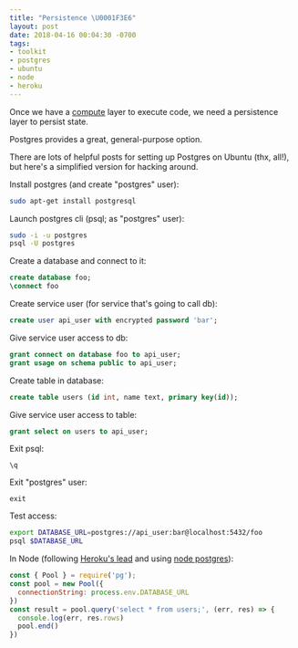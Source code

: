 ```yaml
---
title: "Persistence \U0001F3E6"
layout: post
date: 2018-04-16 00:04:30 -0700
tags:
- toolkit
- postgres
- ubuntu
- node
- heroku
---
```

Once we have a [compute](compute) layer to execute code, we need a persistence layer to persist state.

Postgres provides a great, general-purpose option.

There are lots of helpful posts for setting up Postgres on Ubuntu (thx, all!), but here's a simplified version for hacking around.

Install postgres (and create "postgres" user):

```bash
sudo apt-get install postgresql
```

Launch postgres cli (psql; as "postgres" user):

```bash
sudo -i -u postgres
psql -U postgres
```

Create a database and connect to it:

```sql
create database foo;
\connect foo
```

Create service user (for service that's going to call db):

```sql
create user api_user with encrypted password 'bar';
```

Give service user access to db:

```sql
grant connect on database foo to api_user;
grant usage on schema public to api_user;
```

Create table in database:

```sql
create table users (id int, name text, primary key(id));
```

Give service user access to table:

```sql
grant select on users to api_user;
```

Exit psql:

```
\q
```

Exit "postgres" user:

```
exit
```

Test access:

```bash
export DATABASE_URL=postgres://api_user:bar@localhost:5432/foo
psql $DATABASE_URL
```

In Node (following [Heroku's lead](https://devcenter.heroku.com/articles/getting-started-with-nodejs#provision-a-database) and using [node postgres](https://node-postgres.com/features/queries)):

```js
const { Pool } = require('pg');
const pool = new Pool({
  connectionString: process.env.DATABASE_URL
})  
const result = pool.query('select * from users;', (err, res) => {
  console.log(err, res.rows)
  pool.end()
})
```